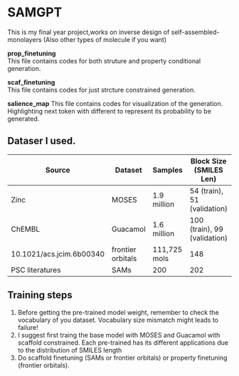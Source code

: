 # SAMGPT

This is my final year project,works on inverse design of self-assembled-monolayers (Also other types of molecule if you want)

**prop_finetuning**\
This file contains codes for both struture and property conditional generation.

**scaf_finetuning**\
This file contains codes for just strcture constrained generation.

**salience_map**
This file contains codes for visualization of the generation. Highlighting next token with different to represent its probability to be generated.


## Dataser I used.

| Source                        | Dataset             | Samples          | Block Size (SMILES Len)         | Maximum Scaffold Length |
|-------------------------------|---------------------|------------------|---------------------------------|---------------------------|
| Zinc                          |       MOSES         | 1.9 million      | 54 (train), 51 (validation)      | 48                          |
| ChEMBL                        |      Guacamol       | 1.6 million      | 100 (train), 99 (validation)     | 100                       |
| 10.1021/acs.jcim.6b00340      | frontier orbitals   | 111,725 mols     | 148                              | 115                      |
| PSC literatures               | SAMs                | 200              | 202                              | 123                       |


## Training steps
1. Before getting the pre-trained model weight, remember to check the vocabulary of you dataset. Vocabulary size mismatch might leads to failure!
2. I suggest first traing the base model with MOSES and Guacamol with scaffold constrained. Each pre-trained has its different applications due to the distribution of SMILES length
3. Do scaffold finetuning (SAMs or frontier orbitals) or property finetuning (frontier orbitals).
